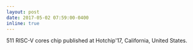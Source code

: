 ```yaml
---
layout: post
date: 2017-05-02 07:59:00-0400
inline: true
---
```

511 RISC-V cores chip published at Hotchip'17, California, United States.

